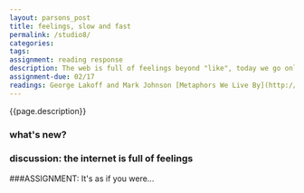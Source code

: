 ```yaml
---  
layout: parsons_post  
title: feelings, slow and fast
permalink: /studio8/  
categories:  
tags: 
assignment: reading response
description: The web is full of feelings beyond "like", today we go online with an open heart.
assignment-due: 02/17
readings: George Lakoff and Mark Johnson [Metaphors We Live By](http://www.cabrillo.edu/~ewagner/WOK%20Eng%202/Lakoff%20&%20Johnson%20-%20Metaphors%20We%20Live%20By.pdf)
--- 
```


{{page.description}}

### what's new?

### discussion: the internet is full of feelings

<!-- Using metaphors for the the web. Look at the history for such metaphors. How have they expanded?

Pippin Barr as if u were making love / doing work, Laurel's plane thing, hard and soft websites research?

Adversarial interfaces. -->

###ASSIGNMENT: It's as if you were...

<!-- Using CSS to make a space or a picture? 
cf. [Laurel's "make a CSS organism" assignment](http://spring2019.veryinteractive.net/exercises) -->